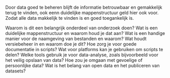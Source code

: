 Door data goed te beheren blijft de informatie betrouwbaar en gemakkelijk terug te vinden, ook eenn duidelijke mappenstructuur geld hier ook voor. Zodat alle data makkelijk te vinden is en goed toegankelijk is.



Waarom is dit een belangrijk onderdeel van onderzoek doen?
Wat is een duidelijke mappenstructuur en waarom houd je dat aan?
Wat is een handige manier voor de naamgeving van bestanden en waarom?
Wat houdt versiebeheer in en waarom doe je dit?
Hoe zorg je voor goede documentatie in scripts?
Wat voor platforms kan je gebruiken om scripts te delen?
Welke tools gebruik je voor data-analyse, zoals bijvoorbeeld voor het veilig opslaan van data?
Hoe zou je omgaan met gevoelige of persoonlijke data?
Wat is het belang van open data en het publiceren van datasets?
